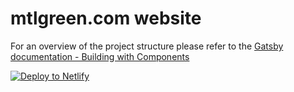 # mtlgreen.com website

For an overview of the project structure please refer to the [Gatsby documentation - Building with Components](https://www.gatsbyjs.org/docs/building-with-components/)

[![Deploy to Netlify](https://www.netlify.com/img/deploy/button.svg)](https://app.netlify.com/start/deploy?repository=https://github.com/mtlgreen/mtlgreen.com)
